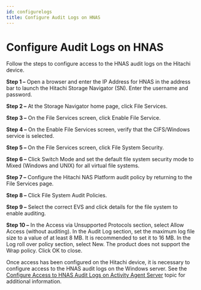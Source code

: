 ```yaml
---
id: configurelogs
title: Configure Audit Logs on HNAS
---
```


# Configure Audit Logs on HNAS

Follow the steps to configure access to the HNAS audit logs on the Hitachi device.

**Step 1 –** Open a browser and enter the IP Address for HNAS in the address bar to launch the Hitachi Storage Navigator (SN). Enter the username and password.

**Step 2 –** At the Storage Navigator home page, click File Services.

**Step 3 –** On the File Services screen, click Enable File Service.

**Step 4 –** On the Enable File Services screen, verify that the CIFS/Windows service is selected.

**Step 5 –** On the File Services screen, click File System Security.

**Step 6 –** Click Switch Mode and set the default file system security mode to Mixed (Windows and UNIX) for all virtual file systems.

**Step 7 –** Configure the Hitachi NAS Platform audit policy by returning to the File Services page.

**Step 8 –** Click File System Audit Policies.

**Step 9 –** Select the correct EVS and click details for the file system to enable auditing.

**Step 10 –** In the Access via Unsupported Protocols section, select Allow Access (without auditing). In the Audit Log section, set the maximum log file size to a value of at least 8 MB. It is recommended to set it to 16 MB. In the Log roll over policy section, select New. The product does not support the Wrap policy. Click OK to close.

Once access has been configured on the Hitachi device, it is necessary to configure access to the HNAS audit logs on the Windows server. See the [Configure Access to HNAS Audit Logs on Activity Agent Server](ConfigureAccessToLogs.md "Configure Access to HNAS Audit Logs on Activity Agent Server") topic for additional information.